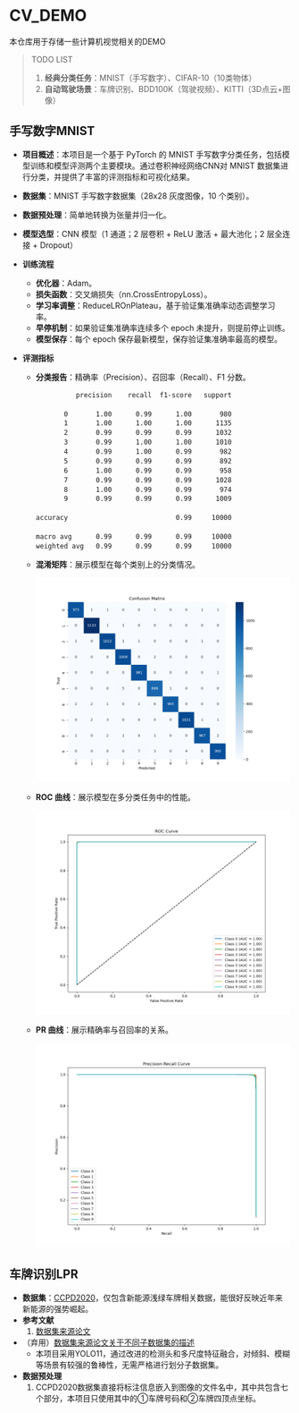# CV_DEMO

本仓库用于存储一些计算机视觉相关的DEMO

> TODO LIST
>
> 1. **经典分类任务**：MNIST（手写数字）、CIFAR-10（10类物体）
> 2. **自动驾驶场景**：车牌识别、BDD100K（驾驶视频）、KITTI（3D点云+图像）

## 手写数字MNIST

+ **项目概述**：本项目是一个基于 PyTorch 的 MNIST 手写数字分类任务，包括模型训练和模型评测两个主要模块。通过卷积神经网络CNN对 MNIST 数据集进行分类，并提供了丰富的评测指标和可视化结果。

+ **数据集**：MNIST 手写数字数据集（28x28 灰度图像，10 个类别）。

+ **数据预处理**：简单地转换为张量并归一化。

+ **模型选型**：CNN 模型（1 通道；2 层卷积 + ReLU 激活 + 最大池化；2 层全连接 + Dropout）

+ **训练流程**

  + **优化器**：Adam。
  + **损失函数**：交叉熵损失（nn.CrossEntropyLoss）。
  + **学习率调整**：ReduceLROnPlateau，基于验证集准确率动态调整学习率。
  + **早停机制**：如果验证集准确率连续多个 epoch 未提升，则提前停止训练。
  + **模型保存**：每个 epoch 保存最新模型，保存验证集准确率最高的模型。

+ **评测指标**

  + **分类报告**：精确率（Precision）、召回率（Recall）、F1 分数。

    ```txt
              precision    recall  f1-score   support
    
           0       1.00      0.99      1.00       980
           1       1.00      1.00      1.00      1135
           2       0.99      0.99      0.99      1032
           3       0.99      1.00      1.00      1010
           4       0.99      1.00      0.99       982
           5       0.99      0.99      0.99       892
           6       1.00      0.99      0.99       958
           7       0.99      0.99      0.99      1028
           8       1.00      0.99      0.99       974
           9       0.99      0.99      0.99      1009
    
    accuracy                           0.99     10000
    
    macro avg      0.99      0.99      0.99     10000
    weighted avg   0.99      0.99      0.99     10000
    ```

  + **混淆矩阵**：展示模型在每个类别上的分类情况。

    ![confusion_matrix](./MNIST_demo/docs/confusion_matrix.png)

  + **ROC 曲线**：展示模型在多分类任务中的性能。

    ![roc_curve](./MNIST_demo/docs/roc_curve.png)

  + **PR 曲线**：展示精确率与召回率的关系。

    ![pr_curve](./MNIST_demo/docs/pr_curve.png)

## 车牌识别LPR

+ **数据集**：[CCPD2020](https://github.com/detectRecog/CCPD?tab=readme-ov-file)，仅包含新能源浅绿车牌相关数据，能很好反映近年来新能源的强势崛起。
+ **参考文献**
  1. [数据集来源论文](https://link.springer.com/chapter/10.1007/978-3-030-01261-8_16)
+ （弃用）[数据集来源论文关于不同子数据集的描述](https://link.springer.com/chapter/10.1007/978-3-030-01261-8_16/tables/3)
  + 本项目采用YOLO11，通过改进的检测头和多尺度特征融合，对倾斜、模糊等场景有较强的鲁棒性，无需严格进行划分子数据集。
+ **数据预处理**
  1. CCPD2020数据集直接将标注信息嵌入到图像的文件名中，其中共包含七个部分，本项目只使用其中的①车牌号码和②车牌四顶点坐标。